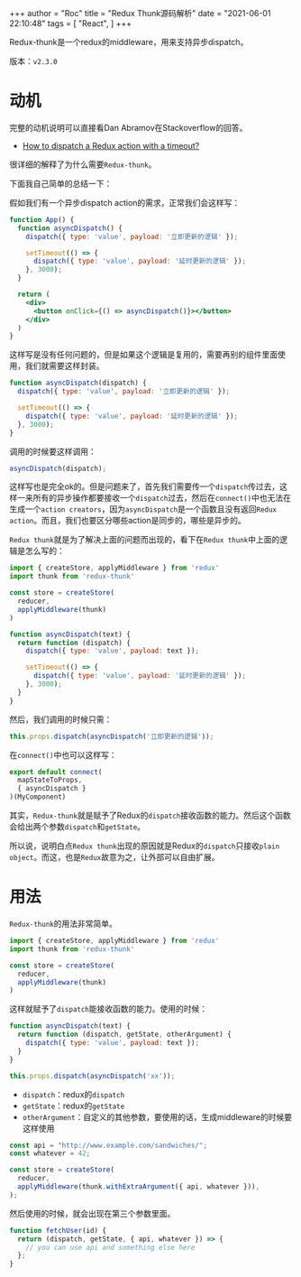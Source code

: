 +++
author = "Roc"
title = "Redux Thunk源码解析"
date = "2021-06-01 22:10:48"
tags = [
    "React",
]
+++

Redux-thunk是一个redux的middleware，用来支持异步dispatch。

版本：`v2.3.0`

<!--more-->

# 动机

完整的动机说明可以直接看Dan Abramov在Stackoverflow的回答。

- [How to dispatch a Redux action with a timeout?](https://stackoverflow.com/questions/35411423/how-to-dispatch-a-redux-action-with-a-timeout/35415559#35415559)

很详细的解释了为什么需要`Redux-thunk`。

下面我自己简单的总结一下：

假如我们有一个异步dispatch action的需求，正常我们会这样写：

```jsx
function App() {
  function asyncDispatch() {
    dispatch({ type: 'value', payload: '立即更新的逻辑' });

    setTimeout(() => {
      dispatch({ type: 'value', payload: '延时更新的逻辑' });
    }, 3000);
  }

  return (
    <div>
      <button onClick={() => asyncDispatch()}></button>
    </div>
  )
}
```

这样写是没有任何问题的，但是如果这个逻辑是复用的，需要再别的组件里面使用，我们就需要这样封装。

```js
function asyncDispatch(dispatch) {
  dispatch({ type: 'value', payload: '立即更新的逻辑' });

  setTimeout(() => {
    dispatch({ type: 'value', payload: '延时更新的逻辑' });
  }, 3000);
}
```

调用的时候要这样调用：

```jsx
asyncDispatch(dispatch);
```

这样写也是完全ok的。但是问题来了，首先我们需要传一个`dispatch`传过去，这样一来所有的异步操作都要接收一个`dispatch`过去，然后在`connect()`中也无法在生成一个`action creators`，因为`asyncDispatch`是一个函数且没有返回`Redux action`。而且，我们也要区分哪些action是同步的，哪些是异步的。

`Redux thunk`就是为了解决上面的问题而出现的，看下在`Redux thunk`中上面的逻辑是怎么写的：

```js
import { createStore, applyMiddleware } from 'redux'
import thunk from 'redux-thunk'

const store = createStore(
  reducer,
  applyMiddleware(thunk)
)
```

```js
function asyncDispatch(text) {
  return function (dispatch) {
    dispatch({ type: 'value', payload: text });

    setTimeout(() => {
      dispatch({ type: 'value', payload: '延时更新的逻辑' });
    }, 3000);
  }
}
```

然后，我们调用的时候只需：

```js
this.props.dispatch(asyncDispatch('立即更新的逻辑'));
```

在`connect()`中也可以这样写：

```jsx
export default connect(
  mapStateToProps,
  { asyncDispatch }
)(MyComponent)
```

其实，`Redux-thunk`就是赋予了Redux的`dispatch`接收函数的能力。然后这个函数会给出两个参数`dispatch`和`getState`。

所以说，说明白点`Redux thunk`出现的原因就是Redux的`dispatch`只接收`plain object`。而这，也是`Redux`故意为之，让外部可以自由扩展。

# 用法

`Redux-thunk`的用法非常简单。

```js
import { createStore, applyMiddleware } from 'redux'
import thunk from 'redux-thunk'

const store = createStore(
  reducer,
  applyMiddleware(thunk)
)
```

这样就赋予了`dispatch`能接收函数的能力。使用的时候：

```js
function asyncDispatch(text) {
  return function (dispatch, getState, otherArgument) {
    dispatch({ type: 'value', payload: text });
  }
}

this.props.dispatch(asyncDispatch('xx'));
```

- `dispatch`：redux的`dispatch`
- `getState`：redux的`getState`
- `otherArgument`：自定义的其他参数，要使用的话，生成middleware的时候要这样使用

```js
const api = "http://www.example.com/sandwiches/";
const whatever = 42;

const store = createStore(
  reducer,
  applyMiddleware(thunk.withExtraArgument({ api, whatever })),
);
```

然后使用的时候，就会出现在第三个参数里面。

```js
function fetchUser(id) {
  return (dispatch, getState, { api, whatever }) => {
    // you can use api and something else here
  };
}
```
